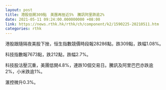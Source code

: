 ```yaml
---
layout: post
title: 港股低開309點　美團再挫近5%　騰訊阿里跌逾2%
date: 2021-05-11 09:24:00.000000000 +08:00
link: https://news.rthk.hk/rthk/ch/component/k2/1590225-20210511.htm
categories: rthk
---
```


港股跟隨隔夜美股下挫，恒生指數競價時段報28286點，跌309點，跌幅1.08%。

科技指數報7673點，跌212點，跌幅2.7%。

科技股沽壓沉重，美團低開4.8%，連跌10個交易日。騰訊及阿里巴巴亦跌逾2%，小米跌逾1%。

滙控微升0.3%。
